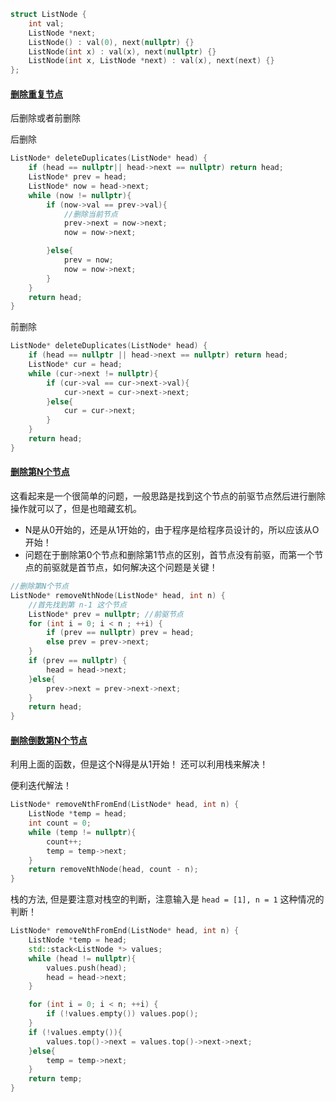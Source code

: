 

```cpp
struct ListNode {
    int val;
    ListNode *next;
    ListNode() : val(0), next(nullptr) {}
    ListNode(int x) : val(x), next(nullptr) {}
    ListNode(int x, ListNode *next) : val(x), next(next) {}
};
```
#### [删除重复节点](#)
后删除或者前删除

后删除
```cpp
ListNode* deleteDuplicates(ListNode* head) {
    if (head == nullptr|| head->next == nullptr) return head;
    ListNode* prev = head;
    ListNode* now = head->next;
    while (now != nullptr){
        if (now->val == prev->val){
            //删除当前节点
            prev->next = now->next;
            now = now->next;

        }else{
            prev = now;
            now = now->next;
        }
    }
    return head;
}
```
前删除
```cpp
ListNode* deleteDuplicates(ListNode* head) {
    if (head == nullptr || head->next == nullptr) return head;
    ListNode* cur = head;
    while (cur->next != nullptr){
        if (cur->val == cur->next->val){
            cur->next = cur->next->next;
        }else{
            cur = cur->next;
        }
    }
    return head;
}
```

#### [删除第N个节点](#)
这看起来是一个很简单的问题，一般思路是找到这个节点的前驱节点然后进行删除操作就可以了，但是也暗藏玄机。
* N是从0开始的，还是从1开始的，由于程序是给程序员设计的，所以应该从O开始！
* 问题在于删除第0个节点和删除第1节点的区别，首节点没有前驱，而第一个节点的前驱就是首节点，如何解决这个问题是关键！

```cpp
//删除第N个节点
ListNode* removeNthNode(ListNode* head, int n) {
    //首先找到第 n-1 这个节点
    ListNode* prev = nullptr; //前驱节点
    for (int i = 0; i < n ; ++i) {
        if (prev == nullptr) prev = head;
        else prev = prev->next;
    }
    if (prev == nullptr) {
        head = head->next;
    }else{
        prev->next = prev->next->next;
    }
    return head;
}
```

#### [删除倒数第N个节点](#)
利用上面的函数，但是这个N得是从1开始！ 还可以利用栈来解决！

便利迭代解法！
```cpp
ListNode* removeNthFromEnd(ListNode* head, int n) {
    ListNode *temp = head;
    int count = 0;
    while (temp != nullptr){
        count++;
        temp = temp->next;
    }
    return removeNthNode(head, count - n);
}
```

栈的方法, 但是要注意对栈空的判断，注意输入是 `head = [1], n = 1` 这种情况的判断！
```cpp
ListNode* removeNthFromEnd(ListNode* head, int n) {
    ListNode *temp = head;
    std::stack<ListNode *> values;
    while (head != nullptr){
        values.push(head);
        head = head->next;
    }

    for (int i = 0; i < n; ++i) {
        if (!values.empty()) values.pop();
    }
    if (!values.empty()){
        values.top()->next = values.top()->next->next;
    }else{
        temp = temp->next;
    }
    return temp;
}
```